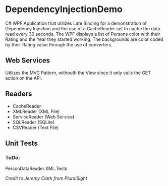 # DependencyInjectionDemo
C# WPF Application that utilizes Late Binding for a demonstration of Dependency Injection and the use of a CacheReader set to cache the data read every 30 seconds.
The WPF displays a list of Persons color with their Rating and the Year they started working. The backgrounds are color coded by their Rating value through the use of converters.

## Web Services 
Utilizes the MVC Pattern, withouth the View since it only calls the GET action on the API.

## Readers
- CacheReader 
- XMLReader  (XML File)
- ServiceReader (Web Service)
- SQLReader  (SQLite)
- CSVReader  (Text File)

## Unit Tests

### ToDo:
PersonDataReader.XML.Tests

 *Credit to Jeremy Clark from PluralSight*
